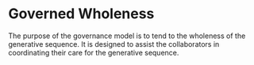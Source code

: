 # Governed Wholeness

The purpose of the governance model is to tend to the wholeness of the generative sequence. It is designed to assist the collaborators in coordinating their care for the generative sequence.